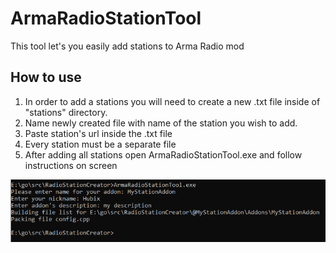 # ArmaRadioStationTool
This tool let's you easily add stations to Arma Radio mod

## How to use
1. In order to add a stations you will need to create a new .txt file inside of "stations" directory.
2. Name newly created file with name of the station you wish to add.
3. Paste station's url inside the .txt file
4. Every station must be a separate file
5. After adding all stations open ArmaRadioStationTool.exe and follow instructions on screen

![Image showing example usage of the tool](img/example.png)
